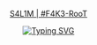 
<p align="center">
  <a href="https://github.com/ABDOUNEsalim">
     S4L1M | #F4K3-RooT 
  </a>
</p>
<!-- 
<h3 align="center">CS student and a passionate web developer</h3> -->

<!--   my-ticker -->    
<!-- &emsp;&emsp;&emsp;&emsp;&emsp;&emsp;&emsp;&emsp;&emsp;[![Typing SVG](https://readme-typing-svg.herokuapp.com?color=%ADFF2F&center=true&vCenter=true&width=1200&lines=Digital+forensics")](https://git.io/typing-svg) -->

<p align="center">
  <a href="https://github.com/ABDOUNEsalim">
    <img src="https://readme-typing-svg.herokuapp.com?color=%ADFF2F&center=true&vCenter=true&width=1200&lines=Reverse+Engineering" alt="Typing SVG">
  </a>
</p>
